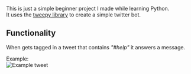 This is just a simple beginner project I made while learning Python.  
It uses the [tweepy library](https://tweepy.readthedocs.io/en/latest/ "Tweepy documentation.") to create a simple twitter bot.

## Functionality
When gets tagged in a tweet that contains *"#help"* it answers a message.

Example:  
![Example tweet](https://i.imgur.com/sWpk7vL.png "Exaple tweet")
